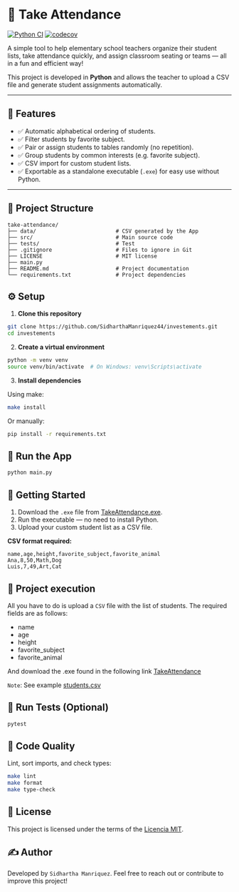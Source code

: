 # 🎒 Take Attendance
[![Python CI](https://github.com/SidharthaManriquez44/take-attendance/actions/workflows/python-ci.yml/badge.svg)](https://github.com/SidharthaManriquez44/take-attendance/actions/workflows/python-ci.yml)
[![codecov](https://codecov.io/github/SidharthaManriquez44/take-attendance/graph/badge.svg?token=UD79HYXJHW)](https://codecov.io/github/SidharthaManriquez44/take-attendance)

A simple tool to help elementary school teachers organize their student lists, take attendance quickly, and assign classroom seating or teams — all in a fun and efficient way!

This project is developed in **Python** and allows the teacher to upload a CSV file and generate student assignments automatically.

---

## 📌 Features

- ✅ Automatic alphabetical ordering of students.
- ✅ Filter students by favorite subject.
- ✅ Pair or assign students to tables randomly (no repetition).
- ✅ Group students by common interests (e.g. favorite subject).
- ✅ CSV import for custom student lists.
- ✅ Exportable as a standalone executable (`.exe`) for easy use without Python.


---

## 📁 Project Structure

```plaintext
take-attendance/
├── data/                         # CSV generated by the App
├── src/                          # Main source code
├── tests/                        # Test
├── .gitignore                    # Files to ignore in Git
├── LICENSE                       # MIT license
├── main.py  
├── README.md                     # Project documentation         
└── requirements.txt              # Project dependencies
```

## ⚙️ Setup

1. **Clone this repository**

```bash
git clone https://github.com/SidharthaManriquez44/investements.git
cd investements
```

2. **Create a virtual environment**

```bash
python -m venv venv
source venv/bin/activate  # On Windows: venv\Scripts\activate
```

3. **Install dependencies**

Using make:
```bash
make install
```
Or manually:

```bash
pip install -r requirements.txt
```
## 🧪 Run the App

```bash
python main.py
```

## 🚀 Getting Started

1. Download the `.exe` file from [TakeAttendance.exe](https://github.com/SidharthaManriquez44/take-attendance/releases/tag/v1.0.0).
2. Run the executable — no need to install Python.
3. Upload your custom student list as a CSV file.

**CSV format required:**

```csv
name,age,height,favorite_subject,favorite_animal
Ana,8,50,Math,Dog
Luis,7,49,Art,Cat
```

## 🧪 Project execution
All you have to do is upload a `CSV` file with the list of students. The required fields are as follows:

- name
- age
- height
- favorite_subject
- favorite_animal

And download the .exe found in the following link [TakeAttendance](dist/TakeAttendance.exe)

`Note`: See example [students.csv](data/students.csv)

## 🧪 Run Tests (Optional)

```bash
pytest
```

## 🧹 Code Quality

   Lint, sort imports, and check types:
```bash
make lint
make format
make type-check
```

## 📄 License

This project is licensed under the terms of the [Licencia MIT](LICENSE).


## ✍️ Author
Developed by `Sidhartha Manriquez`.
Feel free to reach out or contribute to improve this project!